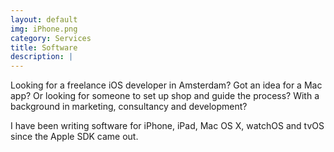 ```yaml
---
layout: default
img: iPhone.png
category: Services
title: Software
description: |
---
```


Looking for a freelance iOS developer in Amsterdam? Got an idea for a Mac app?
Or looking for someone to set up shop and guide the process? With a background in marketing, consultancy and development?
<p>I have been writing software for iPhone, iPad, Mac OS X, watchOS and tvOS since the Apple SDK came out.</p>
